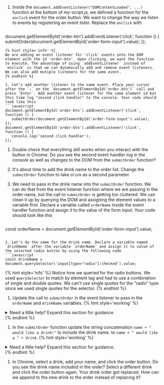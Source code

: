 1. Inside the `document.addEventListener("DOMContentLoaded", ...)` function at the bottom of _my-script.js_, we defined a function for the `onclick` event for the order button. We want to change the way we listen to events by registering an event lister. Replace the `onclick` with
   ```javascript
document.getElementById('order-btn').addEventListener('click', function () {
      submitOrder(document.getElementById('order-form-input').value);
});
   ```
   {% hint style='info' %}
We are adding an event listener for 'click' events onto the DOM element with the id 'order-btn'. Upon clicking, we want the function to execute. The advantage of using `addEventListener` instead of `onclick` is that we can dynamically add and remove event listeners. We can also add mutiple listeners for the same event.
   {% endhint %}

1. Let's add another listener to the same event. Place your cursor after the `;` on the `document.getElementById('order-btn')` call and press `Enter`. Add another event listener for the same element id but this time log "second click handler" to the console. Your code should look like this
   ```javascript
document.getElementById('order-btn').addEventListener('click', function () {
      submitOrder(document.getElementById('order-form-input').value);
});
document.getElementById('order-btn').addEventListener('click', function () {
      console.log('second click handler');
});
   ```

1. Double check that everything still works when you interact with the button in Chrome. Do you see the second event handler log in the console as well as changes to the DOM from the `submitOrder` function?

1. It's about time to add the drink name to the order list. Change the `submitOrder` function to take `drink` as a second parameter.

1. We need to pass in the drink name into the `submitOrder` function. We can do that from the event listener function where we are passing in the order name, but the call to `submitOrder` is getting too cluttered. We can clean it up by querying the DOM and assigning the element values to a variable first. Declare a variable called `orderName` inside the event handler function and assign it to the value of the form input. Your code should look like this
   ```javascript
const orderName = document.getElementById('order-form-input').value;
   ```

1. Let's do the same for the drink name. Declare a variable named `drinkName` after the variable `orderName` and assign it to value of the selected radio button by using the following code
```javascript
const drinkName = document.querySelector('input[type="radio"]:checked').value;
``` 
   {% hint style='info' %}
Notice how we queried for the radio buttons. We used `querySelector` to match by element tag and had to use a combination of single and double quotes. We can't use single quotes for the "radio" type since we used single quotes for the selector.
   {% endhint %}

1. Update the call to `submitOrder` in the event listener to pass in the `orderName` and `drinkName` variables. 
   {% hint style='working' %}
<details>
<summary>
Need a little help? Expand this section for guidance. 
</summary> 
Change <code>submitOrder(document.getElementById('order-form-input').value);</code> function to <code>submitOrder(orderName, drinkName);</code>
</details>
   {% endhint %}

1. In the `submitOrder` function update the string concatenation `name + " would like a drink!"` to include the drink name.  to `name + " would like a " + drink`.
   {% hint style='working' %}
<details>
<summary>
Need a little help? Expand this section for guidance. 
</summary> 
Change the <code>name + " would like a drink!"</code> function to
<code>name + " would like a " + drink</code>
</details>
   {% endhint %}

1. In Chrome, select a drink, add your name, and click the order button. Do you see the drink name included in the order? Select a different drink and click the order button again. Your drink order got replaced. How can we append to the new drink to the order instead of replacing it? 
